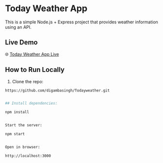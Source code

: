# Today Weather App

This is a simple Node.js + Express project that provides weather information using an API.

## Live Demo  
🌐 [Today Weather App Live](https://todayweather-4hucoclr3-rams-projects-3e4052d2.vercel.app)

## How to Run Locally

1. Clone the repo:  
```bash
https://github.com/digambasingh/Todayweather.git


## Install dependencies:

npm install


Start the server:

npm start


Open in browser:

http://localhost:3000
